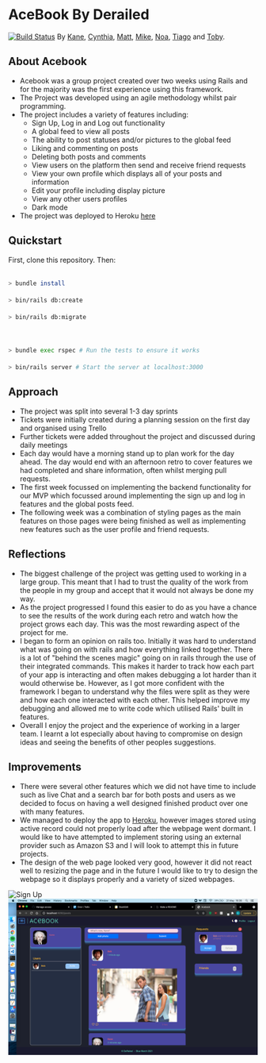 
# AceBook By Derailed
[![Build Status](https://travis-ci.com/KaneG9/Acebook.svg?branch=main)](https://travis-ci.com/KaneG9/Acebook)
  By [Kane](github.com/KaneG9), [Cynthia](https://github.com/C-A-Tech), [Matt](https://github.com/MattDawson2020), [Mike](https://github.com/mikejeuga), [Noa](https://github.com/noarfarber), [Tiago](https://github.com/TiagoManuelPC) and [Toby](https://github.com/tobyjessup).

## About Acebook 
* Acebook was a group project created over two weeks using Rails and for the majority was the first experience using this framework.
* The Project was developed using an agile methodology whilst pair programming.
* The project includes a variety of features including:
	* Sign Up, Log in and Log out functionality
	* A global feed to view all posts
	* The ability to post statuses and/or pictures to the global feed
	* Liking and commenting on posts
	* Deleting both posts and comments
	* View users on the platform then send and receive friend requests
	* View your own profile which displays all of your posts and information
	* Edit your profile including display picture
	* View any other users profiles
	* Dark mode
* The project was deployed to Heroku [here](https://fierce-scrubland-29769.herokuapp.com/)

## Quickstart


First, clone this repository. Then:

```bash

> bundle install

> bin/rails db:create

> bin/rails db:migrate

  

> bundle exec rspec # Run the tests to ensure it works

> bin/rails server # Start the server at localhost:3000

```

## Approach
* The project was split into several 1-3 day sprints
* Tickets were initially created during a planning session on the first day and organised using Trello
* Further tickets were added throughout the project and discussed during daily meetings
* Each day would have a morning stand up to plan work for the day ahead. The day would end with an afternoon retro to cover features we had completed and share information, often whilst merging pull requests.
* The first week focussed on implementing the backend functionality for our MVP which focussed around implementing the sign up and log in features and the global posts feed.
* The following week was a combination of styling pages as the main features on those pages were being finished as well as implementing new features such as the user profile and friend requests.

## Reflections
* The biggest challenge of the project was getting used to working in a large group. This meant that I had to trust the quality of the work from the people in my group and accept that it would not always be done my way. 
* As the project progressed I found this easier to do as you have a chance to see the results of the work during each retro and watch how the project grows each day. This was the most rewarding aspect of the project for me.
*  I began to form an opinion on rails too. Initially it was hard to understand what was going on with rails and how everything linked together. There is a lot of "behind the scenes magic" going on in rails through the use of their integrated commands. This makes it harder to track how each part of your app is interacting and often makes debugging a lot harder than it would otherwise be. However, as I got more confident with the framework I began to understand why the files were split as they were and how each one interacted with each other. This helped improve my debugging and allowed me to write code which utilised Rails' built in features.
* Overall I enjoy the project and the experience of working in a larger team. I learnt a lot especially about having to compromise on design ideas and seeing the benefits of other peoples suggestions.

## Improvements
* There were several other features which we did not have time to include such as live Chat and a search bar for both posts and users as we decided to focus on having a well designed finished product over one with many features.
* We managed to deploy the app to [Heroku](https://fierce-scrubland-29769.herokuapp.com/), however images stored using active record could not properly load after the webpage went dormant. I would like to have attempted to implement storing using an external provider such as Amazon S3 and I will look to attempt this in future projects.
* The design of the web page looked very good, however it did not react well to resizing the page and in the future I would like to try to design the webpage so it displays properly and a variety of sized webpages.

![Sign Up](app/assets/images/Screenshot%202021-05-31%20at%2016.24.10.png)
![Home Feed](app/assets/images/Screenshot%202021-05-31%20at%2016.36.10.png)
